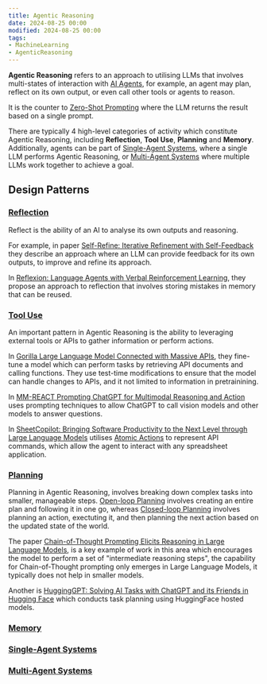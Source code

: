 ```yaml
---
title: Agentic Reasoning
date: 2024-08-25 00:00
modified: 2024-08-25 00:00
tags:
- MachineLearning
- AgenticReasoning
---
```


**Agentic Reasoning** refers to an approach to utilising LLMs that involves multi-states of interaction with [AI Agents](ai-agents.md), for example, an agent may plan, reflect on its own output, or even call other tools or agents to reason.

It is the counter to [Zero-Shot Prompting](zero-shot-prompting.md) where the LLM returns the result based on a single prompt.

There are typically 4 high-level categories of activity which constitute Agentic Reasoning, including **Reflection**, **Tool Use**, **Planning** and **Memory**. Additionally, agents can be part of [Single-Agent Systems](single-agent-systems.md), where a single LLM performs Agentic Reasoning, or [Multi-Agent Systems](multi-agent-systems.md) where multiple LLMs work together to achieve a goal.

## Design Patterns
### [Reflection](../../../permanent/reflection.md)

Reflect is the ability of an AI to analyse its own outputs and reasoning.

For example, in paper [Self-Refine: Iterative Refinement with Self-Feedback](../../../reference/self-refine-iterative-refinement-with-self-feedback.md) they describe an approach where an LLM can provide feedback for its own outputs, to improve and refine its approach.

In [Reflexion: Language Agents with Verbal Reinforcement Learning](../../../permanent/reflexion-language-agents-with-verbal-reinforcement-learning.md), they propose an approach to reflection that involves storing mistakes in memory that can be reused.

### [Tool Use](../../../permanent/tool-use.md)

An important pattern in Agentic Reasoning is the ability to leveraging external tools or APIs to gather information or perform actions.

In [Gorilla Large Language Model Connected with Massive APIs](../../../permanent/gorilla-large-language-model-connected-with-massive-apis.md), they fine-tune a model which can perform tasks by retrieving API documents and calling functions. They use test-time modifications to ensure that the model can handle changes to APIs, and it not limited to information in pretrainining.

In [MM-REACT Prompting ChatGPT for Multimodal Reasoning and Action](../../../permanent/mm-react-prompting-chatgpt-for-multimodal-reasoning-and-action.md) uses prompting techniques to allow ChatGPT to call vision models and other models to answer questions.

In [SheetCopilot: Bringing Software Productivity to the Next Level through Large Language Models](../../../reference/papers-sheet-copilot.md) utilises [Atomic Actions](atomic-actions.md) to represent API commands, which allow the agent to interact with any spreadsheet application.

### [Planning](../../../permanent/planning.md)

Planning in Agentic Reasoning, involves breaking down complex tasks into smaller, manageable steps.  [Open-loop Planning](../../../permanent/open-loop-planning.md) involves creating an entire plan and following it in one go, whereas [Closed-loop Planning](closed-loop-planning.md) involves planning an action, exectuting it, and then planning the next action based on the updated state of the world.

The paper [Chain-of-Thought Prompting Elicits Reasoning in Large Language Models](../../../reference/chain-of-thought-prompting-elicits-reasoning-in-large-language-models.md), is a key example of work in this area which encourages the model to perform a set of "intermediate reasoning steps", the capability for Chain-of-Thought prompting only emerges in Large Language Models, it typically does not help in smaller models.

Another is [HuggingGPT: Solving AI Tasks with ChatGPT and its Friends in Hugging Face](../../../permanent/hugginggpt-solving-ai-tasks-with-chatgpt-and-its-friends-in-hugging-face.md) which conducts task planning using HuggingFace hosted models.

### [Memory](../../../permanent/memory.md)

### [Single-Agent Systems](single-agent-systems.md)

### [Multi-Agent Systems](multi-agent-systems.md)